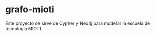 # grafo-mioti
Este proyecto se sirve de Cypher y Neo4j para modelar la escuela de tecnología MIOTI.
